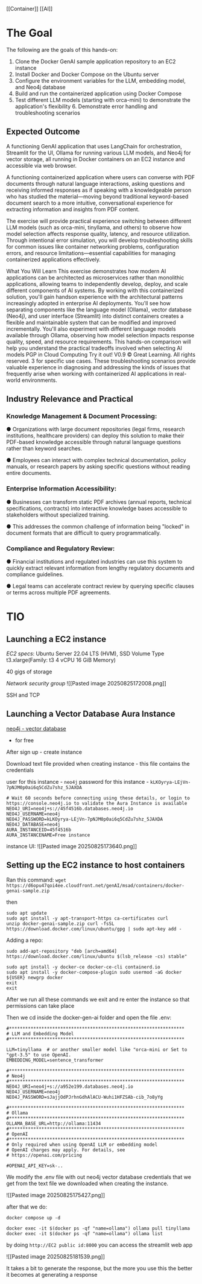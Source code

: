 [[Container]] [[AI]]

# The Goal
The following are the goals of this hands-on:
1. Clone the Docker GenAI sample application repository to an EC2 instance 
2. Install Docker and Docker Compose on the Ubuntu server 
3. Configure the environment variables for the LLM, embedding model, and Neo4j database 
4. Build and run the containerized application using Docker Compose 
5. Test different LLM models (starting with orca-mini) to demonstrate the application's flexibility 6. Demonstrate error handling and troubleshooting scenarios

## Expected Outcome 
A functioning GenAI application that uses LangChain for orchestration, Streamlit for the UI, Ollama for running various LLM models, and Neo4j for vector storage, all running in Docker containers on an EC2 instance and accessible via web browser. 

A functioning containerized application where users can converse with PDF documents through natural language interactions, asking questions and receiving informed responses as if speaking with a knowledgeable person who has studied the material—moving beyond traditional keyword-based document search to a more intuitive, conversational experience for extracting information and insights from PDF content.

The exercise will provide practical experience switching between different LLM models (such as orca-mini, tinyllama, and others) to observe how model selection affects response quality, latency, and resource utilization. Through intentional error simulation, you will develop troubleshooting skills for common issues like container networking problems, configuration errors, and resource limitations—essential capabilities for managing containerized applications effectively.


What You Will Learn This exercise demonstrates how modern AI applications can be architected as microservices rather than monolithic applications, allowing teams to independently develop, deploy, and scale different components of AI systems. By working with this containerized solution, you'll gain handson experience with the architectural patterns increasingly adopted in enterprise AI deployments. You'll see how separating components like the language model (Ollama), vector database (Neo4j), and user interface (Streamlit) into distinct containers creates a flexible and maintainable system that can be modified and improved incrementally. You'll also experiment with different language models available through Ollama, observing how model selection impacts response quality, speed, and resource requirements. This hands-on comparison will help you understand the practical tradeoffs involved when selecting AI models PGP in Cloud Computing Try it out! V0.9 © Great Learning. All rights reserved. 3 for specific use cases. These troubleshooting scenarios provide valuable experience in diagnosing and addressing the kinds of issues that frequently arise when working with containerized AI applications in real-world environments.

## Industry Relevance and Practical 

### Knowledge Management & Document Processing:
● Organizations with large document repositories (legal firms, research institutions, healthcare providers) can deploy this solution to make their PDF-based knowledge accessible through natural language questions rather than keyword searches. 

● Employees can interact with complex technical documentation, policy manuals, or research papers by asking specific questions without reading entire documents.

### Enterprise Information Accessibility:
● Businesses can transform static PDF archives (annual reports, technical specifications, contracts) into interactive knowledge bases accessible to stakeholders without specialized training.

● This addresses the common challenge of information being "locked" in document formats that are difficult to query programmatically.

### Compliance and Regulatory Review:
● Financial institutions and regulated industries can use this system to quickly extract relevant information from lengthy regulatory documents and compliance guidelines.

● Legal teams can accelerate contract review by querying specific clauses or terms across multiple PDF agreements.

# TIO
## Launching a EC2 instance 
*EC2 specs*:
Ubuntu Server 22.04 LTS (HVM), SSD Volume Type
t3.xlarge(Family: t3 4 vCPU 16 GiB Memory)

40 gigs of storage 

*Network security group*
![[Pasted image 20250825172008.png]]


SSH and TCP 

## Launching a Vector Database Aura Instance
[neo4j - vector database](https://neo4j.com/)
- for free

After sign up - create instance 

Download text file provided when creating instance - this file contains the credentials 

user for this instance - `neo4j`
password for this instance - `kLKOyrya-LEjVn-7pNJM0p0ai6q5CdZu7shz_5JAXDA`

```
# Wait 60 seconds before connecting using these details, or login to https://console.neo4j.io to validate the Aura Instance is available
NEO4J_URI=neo4j+s://45f4516b.databases.neo4j.io
NEO4J_USERNAME=neo4j
NEO4J_PASSWORD=kLKOyrya-LEjVn-7pNJM0p0ai6q5CdZu7shz_5JAXDA
NEO4J_DATABASE=neo4j
AURA_INSTANCEID=45f4516b
AURA_INSTANCENAME=Free instance
```

instance UI:
![[Pasted image 20250825173640.png]]

## Setting up the EC2 instance to host containers
Ran this command:
`wget https://d6opu47qoi4ee.cloudfront.net/genAI/msad/containers/docker-genai-sample.zip`

then

```
sudo apt update
sudo apt install -y apt-transport-https ca-certificates curl 
unzip docker-genai-sample.zip curl -fsSL https://download.docker.com/linux/ubuntu/gpg | sudo apt-key add -
```

Adding a repo:
```
sudo add-apt-repository "deb [arch=amd64] https://download.docker.com/linux/ubuntu $(lsb_release -cs) stable"
```

```
sudo apt install -y docker-ce docker-ce-cli containerd.io
sudo apt install -y docker-compose-plugin sudo usermod -aG docker ${USER} newgrp docker 
exit 
exit
```

After we run all these commands we exit and re enter the instance so that permissions can take place

Then we cd inside the docker-gen-ai folder and open the file .env:

```
#*****************************************************************
# LLM and Embedding Model
#*****************************************************************

LLM=tinyllama  # or another smaller model like "orca-mini or Set to "gpt-3.5" to use OpenAI.
EMBEDDING_MODEL=sentence_transformer

#*****************************************************************
# Neo4j
#*****************************************************************
NEO4J_URI=neo4j+s://a952e199.databases.neo4j.io
NEO4J_USERNAME=neo4j
NEO4J_PASSWORD=sJajjOdPJrhnGdhAlACU-Wuhi1HFZSAb-cib_7o8yYg

#*****************************************************************
# Ollama
#*****************************************************************
OLLAMA_BASE_URL=http://ollama:11434
#*****************************************************************
# OpenAI
#*****************************************************************
# Only required when using OpenAI LLM or embedding model
# OpenAI charges may apply. For details, see 
# https://openai.com/pricing

#OPENAI_API_KEY=sk-..
```

We modify the .env file with out neo4j vector database credentials that we get from the text file we downloaded when creating the instance. 

![[Pasted image 20250825175427.png]]

after that we do:

`docker compose up -d`

```
docker exec -it $(docker ps -qf "name=ollama") ollama pull tinyllama
docker exec -it $(docker ps -qf "name=ollama") ollama list
```


by doing `http://EC2 public id:8000` you can access the streamlit web app 

![[Pasted image 20250825181539.png]]

It takes a bit to generate the response, but the more you use this the better it becomes at generating a response


